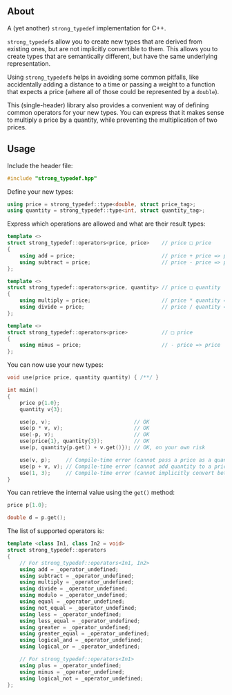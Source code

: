 ## About

A (yet another) `strong_typedef` implementation for C++.

`strong_typedef`s allow you to create new types that are derived from existing ones, but are not implicitly convertible to them. This allows you to create types that are semantically different, but have the same underlying representation.

Using `strong_typedef`s helps in avoiding some common pitfalls, like accidentally adding a distance to a time or passing a weight to a function that expects a price (where all of those could be represented by a `double`).

This (single-header) library also provides a convenient way of defining common operators for your new types. You can express that it makes sense to multiply a price by a quantity, while preventing the multiplication of two prices.

## Usage

Include the header file:

```cpp
#include "strong_typedef.hpp"
```

Define your new types:

```cpp
using price = strong_typedef::type<double, struct price_tag>;
using quantity = strong_typedef::type<int, struct quantity_tag>;
```

Express which operations are allowed and what are their result types:

```cpp
template <>
struct strong_typedef::operators<price, price>    // price □ price
{
    using add = price;                            // price + price => price
    using subtract = price;                       // price - price => price
};

template <>
struct strong_typedef::operators<price, quantity> // price □ quantity
{
    using multiply = price;                       // price * quantity => price
    using divide = price;                         // price / quantity => price
};

template <>
struct strong_typedef::operators<price>           // □ price
{
    using minus = price;                          // - price => price
};
```

You can now use your new types:

```cpp
void use(price price, quantity quantity) { /**/ }

int main()
{
    price p{1.0};
    quantity v{3};

    use(p, v);                           // OK
    use(p * v, v);                       // OK
    use(-p, v);                          // OK
    use(price{1}, quantity{3});          // OK
    use(p, quantity{p.get() + v.get()}); // OK, on your own risk

    use(v, p);     // Compile-time error (cannot pass a price as a quantity and vice versa)
    use(p + v, v); // Compile-time error (cannot add quantity to a price)
    use(1, 3);     // Compile-time error (cannot implicitly convert between a number and price/quantity)
}
```

You can retrieve the internal value using the `get()` method:

```cpp
price p{1.0};

double d = p.get();
```

The list of supported operators is:

```cpp
template <class In1, class In2 = void>
struct strong_typedef::operators
{
    // For strong_typedef::operators<In1, In2>
    using add = _operator_undefined;
    using subtract = _operator_undefined;
    using multiply = _operator_undefined;
    using divide = _operator_undefined;
    using modulo = _operator_undefined;
    using equal = _operator_undefined;
    using not_equal = _operator_undefined;
    using less = _operator_undefined;
    using less_equal = _operator_undefined;
    using greater = _operator_undefined;
    using greater_equal = _operator_undefined;
    using logical_and = _operator_undefined;
    using logical_or = _operator_undefined;

    // For strong_typedef::operators<In1>
    using plus = _operator_undefined;
    using minus = _operator_undefined;
    using logical_not = _operator_undefined;
};
```
